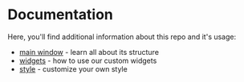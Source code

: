 # Documentation

Here, you'll find additional information about this repo and it's usage:

- [main window](./qs_main_window.md) - learn all about its structure
- [widgets](./widgets.md) - how to use our custom widgets
- [style](./style.md) - customize your own style